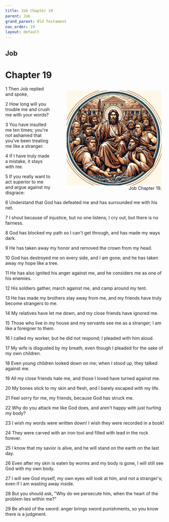 ```yaml
---
title: Job Chapter 19
parent: Job
grand_parent: Old Testament
nav_order: 19
layout: default
---
```


## Job

# Chapter 19

<figure style="float: right; margin-right: 10px;">
    <img src="/assets/Image/Job/500/19.jpg" alt="Job Chapter 19" style="width: 300px; height: 300px; float: right;padding-left: 10px;"/>
    <figcaption style="clear: both;text-align: right;">Job Chapter 19.</figcaption>
</figure>
1 Then Job replied and spoke,

2 How long will you trouble me and crush me with your words?

3 You have insulted me ten times; you're not ashamed that you've been treating me like a stranger.

4 If I have truly made a mistake, it stays with me.

5 If you really want to act superior to me and argue against my disgrace:

6 Understand that God has defeated me and has surrounded me with his net.

7 I shout because of injustice, but no one listens; I cry out, but there is no fairness.

8 God has blocked my path so I can't get through, and has made my ways dark.

9 He has taken away my honor and removed the crown from my head.

10 God has destroyed me on every side, and I am gone; and he has taken away my hope like a tree.

11 He has also ignited his anger against me, and he considers me as one of his enemies.

12 His soldiers gather, march against me, and camp around my tent.

13 He has made my brothers stay away from me, and my friends have truly become strangers to me.

14 My relatives have let me down, and my close friends have ignored me.

15 Those who live in my house and my servants see me as a stranger; I am like a foreigner to them.

16 I called my worker, but he did not respond; I pleaded with him aloud.

17 My wife is disgusted by my breath, even though I pleaded for the sake of my own children.

18 Even young children looked down on me; when I stood up, they talked against me.

19 All my close friends hate me, and those I loved have turned against me.

20 My bones stick to my skin and flesh, and I barely escaped with my life.

21 Feel sorry for me, my friends, because God has struck me.

22 Why do you attack me like God does, and aren't happy with just hurting my body?

23 I wish my words were written down! I wish they were recorded in a book!

24 They were carved with an iron tool and filled with lead in the rock forever.

25 I know that my savior is alive, and he will stand on the earth on the last day.

26 Even after my skin is eaten by worms and my body is gone, I will still see God with my own body.

27 I will see God myself, my own eyes will look at him, and not a stranger's; even if I am wasting away inside.

28 But you should ask, "Why do we persecute him, when the heart of the problem lies within me?"

29 Be afraid of the sword: anger brings sword punishments, so you know there is a judgment.


